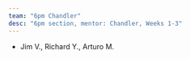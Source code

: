 ```yaml
---
team: "6pm Chandler"
desc: "6pm section, mentor: Chandler, Weeks 1-3"
---
```


* Jim V., Richard Y., Arturo M.


